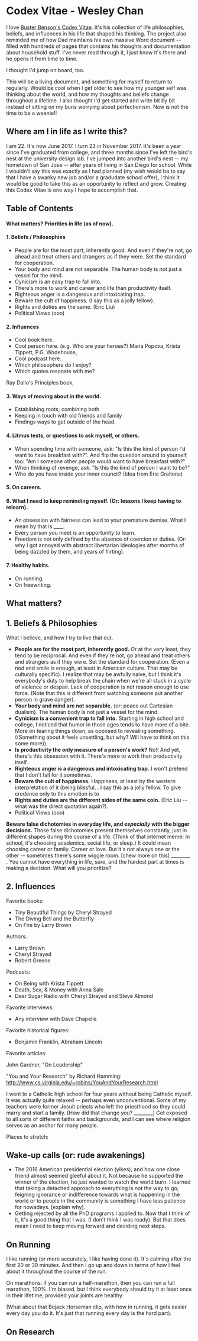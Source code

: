 # Codex Vitae - Wesley Chan

I love [Buster Benson's Codex Vitae](https://github.com/busterbenson/public/blob/master/Codex.md). It's his collection of life philosophies, beliefs, and influences in his life that shaped his thinking. The project also reminded me of how Dad maintains his own massive Word document -- filled with hundreds of pages that contains his thoughts and documentation about household stuff. I've never read through it, I just know it's there and he opens it from time to time.

I thought I'd jump on board, too.

This will be a living document, and something for myself to return to regularly. Would be cool when I get older to see how my younger self was thinking about the world, and how my thoughts and beliefs change throughout a lifetime. I also thought I'd get started and write bit by bit instead of sitting on my buns worrying about perfectionism. Now is not the time to be a weenie!!

## Where am I in life as I write this? 

I am 22. It's now June 2017. I turn 23 in November 2017. It's been a year since I've graduated from college, and three months since I've left the bird's nest at the university design lab. I've jumped into another bird's nest -- my hometown of San Jose -- after years of living in San Diego for school. While I wouldn't say this was exactly as I had planned (my wish would be to say that I have a swanky new job and/or a gradudate school offer), I think it would be good to take this as an opportunity to reflect and grow. Creating this Codex Vitae is one way I hope to accomplish that.

## Table of Contents

#### What matters? Priorities in life (as of now).

#### 1. Beliefs / Philosophies

- People are for the most part, inherently good. And even if they're not, go ahead and treat others and strangers as if they were. Set the standard for cooperation.
- Your body and mind are not separable. The human body is not just a vessel for the mind. 
- Cynicism is an easy trap to fall into.
- There's more to work and career and life than productivity itself.
- Righteous anger is a dangerous and intoxicating trap.
- Beware the cult of happiness. (I say this as a jolly fellow). 
- Rights and duties are the same. (Eric Liu)
- Political Views (ooo)


#### 2. Influences

- Cool book here.
- Cool person here. (e.g. Who are your heroes?) Maria Popova, Krista Tippett, P.G. Wodehouse, 
- Cool podcast here.
- Which philosophers do I enjoy?
- Which quotes resonate with me?

Ray Dalio's Principles book, 

#### 3. Ways of moving about in the world.

- Establishing roots; combining both 
- Keeping in touch with old friends and family
- Findings ways to get outside of the head.

#### 4. Litmus tests, or questions to ask myself, or others.

- When spending time with someone, ask: "Is this the kind of person I'd want to have breakfast with?". And flip the question around to yourself, too: "Am I someone other people would want to have breakfast with?"
- When thinking of revenge, ask: "Is this the kind of person I want to be?"
- Who do you have inside your inner council? (Idea from Eric Greitens)

#### 5. On careers.


#### 6. What I need to keep reminding myself. (Or: lessons I keep having to relearn). 

- An obsession with fairness can lead to your premature demise. What I mean by that is ____.
- Every person you meet is an opportunity to learn.
- Freedom is not only defined by the absence of coercion or duties. (Or: why I got annoyed with abstract libertarian ideologies after months of being dazzled by them, and years of flirting).

#### 7. Healthy habits.

- On running.
- On freewriting.

## What matters?


## 1. Beliefs & Philosophies 

What I believe, and how I try to live that out.

- **People are for the most part, inherently good.** Or at the very least, they tend to be reciprocal. And even if they're not, go ahead and treat others and strangers as if they were. Set the standard for cooperation. (Even a nod and smile is enough, at least in American culture. That may be culturally specific). I realize that may be awfully naive, but I think it's everybody's duty to help break the chain when we're all stuck in a cycle of violence or despair. Lack of cooperation is not reason enough to use force. (Note that this is different from watching someone put another person in grave danger).
- **Your body and mind are not separable.** (or: peace out Cartesian dualism). The human body is not just a vessel for the mind. 
- **Cynicism is a convenient trap to fall into.** Starting in high school and college, I noticed that humor in those ages tends to have more of a bite. More on tearing things down, as opposed to revealing something. ((Something about it feels unsettling, but why? Will have to think on this some more)). 
- **Is productivity the only measure of a person's work?** No!! And yet, there's this obsession with it. There's more to work than productivity itself.
- **Righteous anger is a dangerous and intoxicating trap.** I won't pretend that I don't fall for it sometimes.
- **Beware the cult of happiness.** Happiness, at least by the western interpretation of it (being blissful, . I say this as a jolly fellow. To give credence only to this emotion is to  
- **Rights and duties are the different sides of the same coin.** (Eric Liu -- what was the direct quotation again?). 
- Political Views (ooo)

**Beware false dichotomies in everyday life, and *especially* with the bigger decisions.** Those false dichotomies present themselves constantly, just in different shapes during the course of a life. (Think of that internet meme: In school, it's choosing academics, social life, or sleep.) It could mean choosing career or family. Career or love. But it's not always one or the other -- sometimes there's some wiggle room. [chew more on this] ________ . You cannot have everything in life, sure, and the hardest part at times is making a decision. What will you prioritize?

## 2. Influences

Favorite books:
- Tiny Beautiful Things by Cheryl Strayed
- The Diving Bell and the Butterfly
- On Fire by Larry Brown

Authors: 
- Larry Brown
- Cheryl Strayed
- Robert Greene

Podcasts:
- On Being with Krista Tippett
- Death, Sex, & Money with Anna Sale
- Dear Sugar Radio with Cheryl Strayed and Steve Almond

Favorite interviews:
- Any interview with Dave Chapelle

Favorite historical figures:
- Benjamin Franklin, Abraham Lincoln

Favorite articles:

John Gardner, "On Leadership"

"You and Your Research" by Richard Hamming: http://www.cs.virginia.edu/~robins/YouAndYourResearch.html

I went to a Catholic high school for four years without being Catholic myself. It was actually quite relaxed -- perhaps even unconventional. Some of my teachers were former Jesuit priests who left the priesthood so they could marry and start a family. [How did that change you? ________] Got exposed to all sorts of different faiths and backgrounds, and I can see where religion serves as an anchor for many people.

Places to stretch:

## Wake-up calls (or: rude awakenings)
- The 2016 American presidential election (yikes), and how one close friend almost seemed gleeful about it. Not because he supported the winner of the election, he just wanted to watch the world burn. I learned that taking a detached approach to everything is not the way to go; feigning ignorance or indifference towards what is happening in the world or to people in the community is something I have less patience for nowadays. [explain why]. 
- Getting rejected by all the PhD programs I applied to. Now that I think of it, it's a good thing that I was. (I don't think I was ready). But that does mean I need to keep moving forward and deciding next steps.

## On Running

I like running (or more accurately, I like having done it). It's calming after the first 20 or 30 minutes. And then I go up and down in terms of how I feel about it throughout the course of the run. 

On marathons: if you can run a half-marathon, then you can run a full marathon, 100%. I'm biased, but I think everybody should try it at least once in their lifetime, provided your joints are healthy. 

(What about that Bojack Horseman clip, with how in running, it gets easier every day you do it. It's just that running every day is the hard part). 

## On Research


